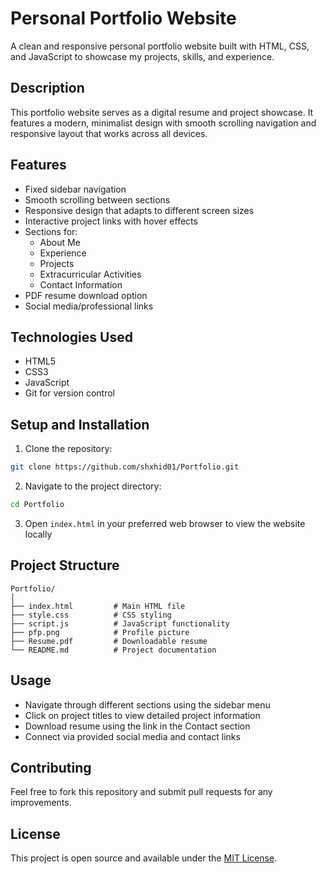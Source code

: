 # Personal Portfolio Website

A clean and responsive personal portfolio website built with HTML, CSS, and JavaScript to showcase my projects, skills, and experience.

## Description

This portfolio website serves as a digital resume and project showcase. It features a modern, minimalist design with smooth scrolling navigation and responsive layout that works across all devices.

## Features

- Fixed sidebar navigation
- Smooth scrolling between sections
- Responsive design that adapts to different screen sizes
- Interactive project links with hover effects
- Sections for:
  - About Me
  - Experience
  - Projects
  - Extracurricular Activities
  - Contact Information
- PDF resume download option
- Social media/professional links

## Technologies Used

- HTML5
- CSS3
- JavaScript
- Git for version control

## Setup and Installation

1. Clone the repository:
```bash
git clone https://github.com/shxhid01/Portfolio.git
```

2. Navigate to the project directory:
```bash
cd Portfolio
```

3. Open `index.html` in your preferred web browser to view the website locally

## Project Structure

```
Portfolio/
│
├── index.html         # Main HTML file
├── style.css          # CSS styling
├── script.js          # JavaScript functionality
├── pfp.png            # Profile picture
├── Resume.pdf         # Downloadable resume
└── README.md          # Project documentation
```

## Usage

- Navigate through different sections using the sidebar menu
- Click on project titles to view detailed project information
- Download resume using the link in the Contact section
- Connect via provided social media and contact links

## Contributing

Feel free to fork this repository and submit pull requests for any improvements.

## License

This project is open source and available under the [MIT License](LICENSE).